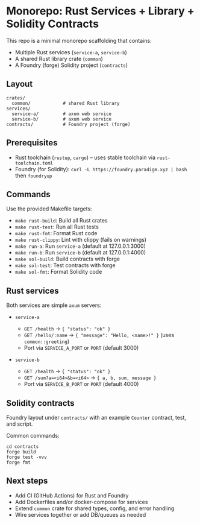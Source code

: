 # Monorepo: Rust Services + Library + Solidity Contracts

This repo is a minimal monorepo scaffolding that contains:

- Multiple Rust services (`service-a`, `service-b`)
- A shared Rust library crate (`common`)
- A Foundry (forge) Solidity project (`contracts`)

## Layout

```
crates/
  common/            # shared Rust library
services/
  service-a/         # axum web service
  service-b/         # axum web service
contracts/           # Foundry project (forge)
```

## Prerequisites

- Rust toolchain (`rustup`, `cargo`) – uses stable toolchain via `rust-toolchain.toml`
- Foundry (for Solidity): `curl -L https://foundry.paradigm.xyz | bash` then `foundryup`

## Commands

Use the provided Makefile targets:

- `make rust-build`: Build all Rust crates
- `make rust-test`: Run all Rust tests
- `make rust-fmt`: Format Rust code
- `make rust-clippy`: Lint with clippy (fails on warnings)
- `make run-a`: Run `service-a` (default at 127.0.0.1:3000)
- `make run-b`: Run `service-b` (default at 127.0.0.1:4000)
- `make sol-build`: Build contracts with forge
- `make sol-test`: Test contracts with forge
- `make sol-fmt`: Format Solidity code

## Rust services

Both services are simple `axum` servers:

- `service-a`
  - `GET /health` → `{ "status": "ok" }`
  - `GET /hello/:name` → `{ "message": "Hello, <name>!" }` (uses `common::greeting`)
  - Port via `SERVICE_A_PORT` or `PORT` (default 3000)

- `service-b`
  - `GET /health` → `{ "status": "ok" }`
  - `GET /sum?a=<i64>&b=<i64>` → `{ a, b, sum, message }`
  - Port via `SERVICE_B_PORT` or `PORT` (default 4000)

## Solidity contracts

Foundry layout under `contracts/` with an example `Counter` contract, test, and script.

Common commands:

```
cd contracts
forge build
forge test -vvv
forge fmt
```

## Next steps

- Add CI (GitHub Actions) for Rust and Foundry
- Add Dockerfiles and/or docker-compose for services
- Extend `common` crate for shared types, config, and error handling
- Wire services together or add DB/queues as needed

